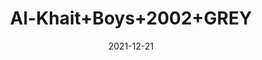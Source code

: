 ---
title: 'Al-Khait+Boys+2002+GREY'
date: '2021-12-21' 
metatag: '' 
inventory: '3.0' 
draft: false 
# meta description 
shortDescripton: 'Al-Khait+Boys+2002+GREY'
description: 'Boys'
longdescription: ''
featured: False
# product Price
price: '2093.7'
priceBefore: '2991.0'
# Product Short Description
shortDescription: 'Al-Khait+Boys+2002+GREY'
productID: '9670F201-6762-EC11-995F-005056B3A416'
type: 'products'
category: 'Boys' 
thumnailproduct: 'https://alkhait.eralive.net/images/products/9670F201-6762-EC11-995F-005056B3A4161.png' 
images:
  - image: 'images/products/9670F201-6762-EC11-995F-005056B3A4161.png'  
  - image: 'images/products/9670F201-6762-EC11-995F-005056B3A4162.png'  
  - image: 'images/products/9670F201-6762-EC11-995F-005056B3A4163.png'  
---